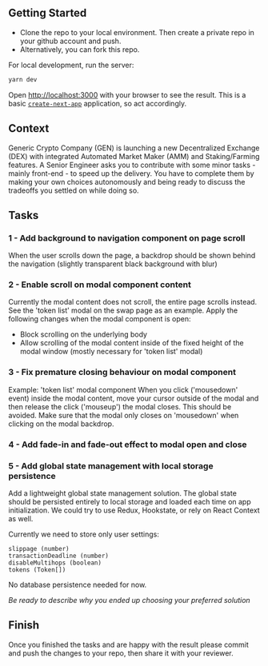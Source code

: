## Getting Started

- Clone the repo to your local environment. Then create a private repo in your github account and push.
- Alternatively, you can fork this repo.

For local development, run the server:

```bash
yarn dev
```

Open [http://localhost:3000](http://localhost:3000) with your browser to see the result.
This is a basic [`create-next-app`](https://nextjs.org/docs/api-reference/create-next-app) application, so act accordingly.

## Context

Generic Crypto Company (GEN) is launching a new Decentralized Exchange (DEX) with integrated Automated Market Maker (AMM) and Staking/Farming features. A Senior Engineer asks you to contribute with some minor tasks - mainly front-end - to speed up the delivery. You have to complete them by making your own choices autonomously and being ready to discuss the tradeoffs you settled on while doing so.

## Tasks

### 1 - Add background to navigation component on page scroll

When the user scrolls down the page, a backdrop should be shown behind the navigation (slightly transparent black background with blur)

### 2 - Enable scroll on modal component content

Currently the modal content does not scroll, the entire page scrolls instead. See the 'token list' modal on the swap page as an example. Apply the following changes when the modal component is open:

- Block scrolling on the underlying body
- Allow scrolling of the modal content inside of the fixed height of the modal window (mostly necessary for 'token list' modal)

### 3 - Fix premature closing behaviour on modal component

Example: 'token list' modal component
When you click ('mousedown' event) inside the modal content, move your cursor outside of the modal and then release the click ('mouseup') the modal closes. This should be avoided. Make sure that the modal only closes on 'mousedown' when clicking on the modal backdrop.

### 4 - Add fade-in and fade-out effect to modal open and close

### 5 - Add global state management with local storage persistence

Add a lightweight global state management solution. The global state should be persisted entirely to local storage and loaded each time on app initialization. We could try to use Redux, Hookstate, or rely on React Context as well.

Currently we need to store only user settings:

    slippage (number)
    transactionDeadline (number)
    disableMultihops (boolean)
    tokens (Token[])

No database persistence needed for now.

_Be ready to describe why you ended up choosing your preferred solution_

## Finish

Once you finished the tasks and are happy with the result please commit and push the changes to your repo, then share it with your reviewer.
